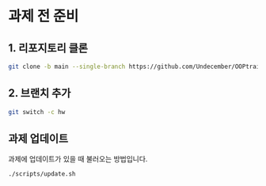 # 과제 전 준비

## 1. 리포지토리 클론

```sh
git clone -b main --single-branch https://github.com/Undecember/OOPtrain.git
```

## 2. 브랜치 추가

```sh
git switch -c hw
```

## 과제 업데이트

과제에 업데이트가 있을 때 불러오는 방법입니다.

```sh
./scripts/update.sh
```
